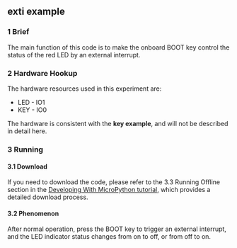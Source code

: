 ## exti example

### 1 Brief

The main function of this code is to make the onboard BOOT key control the status of the red LED by an external interrupt.

### 2 Hardware Hookup

The hardware resources used in this experiment are:

- LED - IO1
- KEY - IO0

The hardware is consistent with the **key example**, and will not be described in detail here.

### 3 Running

#### 3.1 Download

If you need to download the code, please refer to the 3.3 Running Offline section in the [Developing With MicroPython tutorial](../../../../1_docs/Developing_With_MicroPython.md), which provides a detailed download process.

#### 3.2 Phenomenon

After normal operation, press the BOOT key to trigger an external interrupt, and the LED indicator status changes from on to off, or from off to on.

![]()


